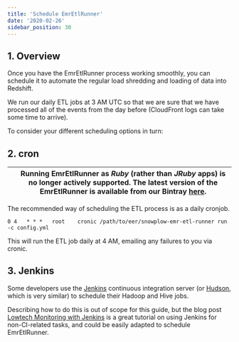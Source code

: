 ```yaml
---
title: 'Schedule EmrEtlRunner'
date: '2020-02-26'
sidebar_position: 30
---
```


## 1\. Overview

Once you have the EmrEtlRunner process working smoothly, you can schedule it to automate the regular load shredding and loading of data into Redshift.

We run our daily ETL jobs at 3 AM UTC so that we are sure that we have processed all of the events from the day before (CloudFront logs can take some time to arrive).

To consider your different scheduling options in turn:

## 2\. cron

|     | Running EmrEtlRunner as _Ruby_ (rather than _JRuby_ apps) is no longer actively supported. The latest version of the EmrEtlRunner is available from our Bintray [here](http://dl.bintray.com/snowplow/snowplow-generic/snowplow_emr_r91_stonehenge.zip). |
| --- | -------------------------------------------------------------------------------------------------------------------------------------------------------------------------------------------------------------------------------------------------------- |

The recommended way of scheduling the ETL process is as a daily cronjob.

```text
0 4   * * *   root    cronic /path/to/eer/snowplow-emr-etl-runner run -c config.yml
```

This will run the ETL job daily at 4 AM, emailing any failures to you via cronic.

## 3\. Jenkins

Some developers use the [Jenkins](http://jenkins-ci.org/) continuous integration server (or [Hudson](http://hudson-ci.org/), which is very similar) to schedule their Hadoop and Hive jobs.

Describing how to do this is out of scope for this guide, but the blog post [Lowtech Monitoring with Jenkins](http://blog.lusis.org/blog/2012/01/23/lowtech-monitoring-with-jenkins/) is a great tutorial on using Jenkins for non-CI-related tasks, and could be easily adapted to schedule EmrEtlRunner.

